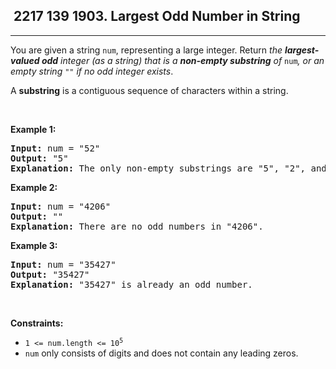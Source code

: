<h2> 2217 139
1903. Largest Odd Number in String</h2><hr><div><p>You are given a string <code>num</code>, representing a large integer. Return <em>the <strong>largest-valued odd</strong> integer (as a string) that is a <strong>non-empty substring</strong> of </em><code>num</code><em>, or an empty string </em><code>""</code><em> if no odd integer exists</em>.</p>

<p>A <strong>substring</strong> is a contiguous sequence of characters within a string.</p>

<p>&nbsp;</p>
<p><strong class="example">Example 1:</strong></p>

<pre><strong>Input:</strong> num = "52"
<strong>Output:</strong> "5"
<strong>Explanation:</strong> The only non-empty substrings are "5", "2", and "52". "5" is the only odd number.
</pre>

<p><strong class="example">Example 2:</strong></p>

<pre><strong>Input:</strong> num = "4206"
<strong>Output:</strong> ""
<strong>Explanation:</strong> There are no odd numbers in "4206".
</pre>

<p><strong class="example">Example 3:</strong></p>

<pre><strong>Input:</strong> num = "35427"
<strong>Output:</strong> "35427"
<strong>Explanation:</strong> "35427" is already an odd number.
</pre>

<p>&nbsp;</p>
<p><strong>Constraints:</strong></p>

<ul>
	<li><code>1 &lt;= num.length &lt;= 10<sup>5</sup></code></li>
	<li><code>num</code> only consists of digits and does not contain any leading zeros.</li>
</ul>
</div>